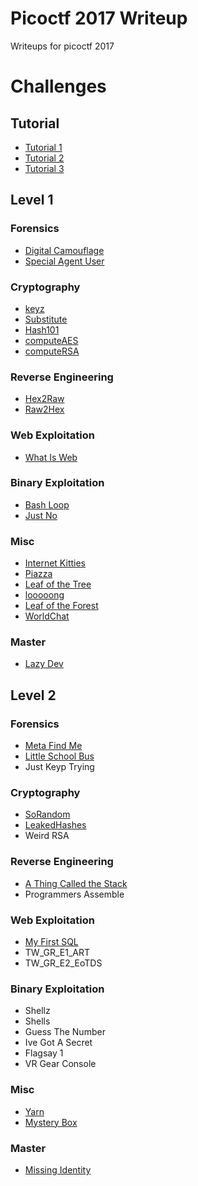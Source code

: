 # Picoctf 2017 Writeup
Writeups for picoctf 2017

# Challenges

## Tutorial
- [Tutorial 1](Tutorial/Tutorial%201)
- [Tutorial 2](Tutorial/Tutorial%202)
- [Tutorial 3](Tutorial/Tutorial%203)

## Level 1

### Forensics
- [Digital Camouflage](Forensics/Digital%20Camouflage)
- [Special Agent User](Forensics/Special%20Agent%20User)

### Cryptography
- [keyz](Cryptography/keyz)
- [Substitute](Cryptography/Substitute)
- [Hash101](Cryptography/Hash101)
- [computeAES](Cryptography/computeAES)
- [computeRSA](Cryptography/computeRSA)

### Reverse Engineering
- [Hex2Raw](Reverse%20Engineering/Hex2Raw)
- [Raw2Hex](Reverse%20Engineering/Raw2Hex)

### Web Exploitation
- [What Is Web](Web%20Exploitation/What%20Is%20Web)

### Binary Exploitation
- [Bash Loop](Binary%20Exploitation/Bash%20Loop)
- [Just No](Binary%20Exploitation/Just%20No)

### Misc
- [Internet Kitties](Misc/Internet%20Kitties)
- [Piazza](Misc/Piazza)
- [Leaf of the Tree](Misc/Leaf%20of%20the%20Tree)
- [looooong](Misc/looooong)
- [Leaf of the Forest](Misc/Leaf%20of%20the%20Forest)
- [WorldChat](Misc/WorldChat)

### Master
 - [Lazy Dev](Master/Lazy%20Dev)

## Level 2

### Forensics
- [Meta Find Me](Forensics/Meta%20Find%20Me)
- [Little School Bus](Forensics/Little%20School%20Bus)
- Just Keyp Trying

### Cryptography
- [SoRandom]()
- [LeakedHashes]()
- Weird RSA

### Reverse Engineering
- [A Thing Called the Stack](Reverse%20Engineering/A%20Thing%20Called%20The%20Stack)
- Programmers Assemble

### Web Exploitation
- [My First SQL]()
- TW_GR_E1_ART
- TW_GR_E2_EoTDS

### Binary Exploitation
- Shellz
- Shells
- Guess The Number
- Ive Got A Secret
- Flagsay 1
- VR Gear Console

### Misc
- [Yarn]()
- [Mystery Box]()

### Master
- [Missing Identity]()
